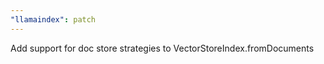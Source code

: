 ```yaml
---
"llamaindex": patch
---
```


Add support for doc store strategies to VectorStoreIndex.fromDocuments

